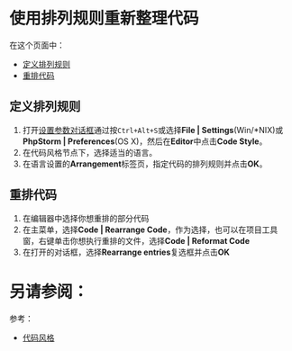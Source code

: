 # 使用排列规则重新整理代码


在这个页面中：

* [定义排列规则](#定义排列规则)
* [重排代码](#重排代码)


## <span id='定义排列规则'>定义排列规则</span>


1. 打开[设置参数对话框](/参考/设置参数对话框/README.md)通过按`Ctrl+Alt+S`或选择**File | Settings**(Win/\*NIX)或**PhpStorm | Preferences**(OS X)，然后在**Editor**中点击**Code Style**。
2. 在代码风格节点下，选择适当的语言。
3. 在语言设置的**Arrangement**标签页，指定代码的排列规则并点击**OK**。


## <span id='重排代码'>重排代码</span>

1. 在编辑器中选择你想重排的部分代码
2. 在主菜单，选择**Code | Rearrange Code**，作为选择，也可以在项目工具窗，右键单击你想执行重排的文件，选择**Code | Reformat Code**
3. 在打开的对话框，选择**Rearrange entries**复选框并点击**OK**



# 另请参阅：

参考：

* [代码风格](/参考/设置参数对话框/编辑器/代码风格/README.md)